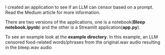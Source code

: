 I created an application to see if an LLM can censor based on a prompt. Read the Medium article for more information.

There are two versions of the applications, one is a  notebook(<b>Bleep notebook.ipynb</b>) and the other is a Streamlit application(<b>app.py</b>).

To see an example look at the <b>example directory</b>. In this example, an LLM censored food-related words/phrases from the original.wav audio resulting in the bleep.wav audio
